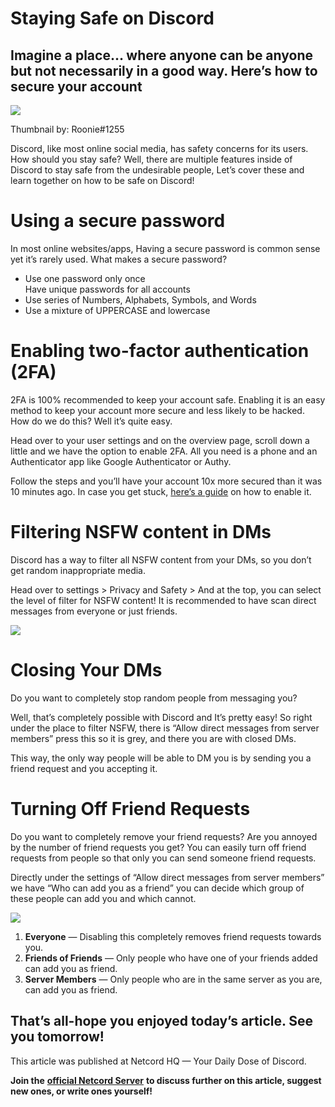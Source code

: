 Staying Safe on Discord
=======================

Imagine a place… where anyone can be anyone but not necessarily in a good way. Here’s how to secure your account
----------------------------------------------------------------------------------------------------------------

![](https://miro.medium.com/max/1400/1*Y39AxNw3VY9g-x5D5jobhg.png)

Thumbnail by: Roonie#1255

Discord, like most online social media, has safety concerns for its users. How should you stay safe? Well, there are multiple features inside of Discord to stay safe from the undesirable people, Let’s cover these and learn together on how to be safe on Discord!

Using a secure password
=======================

In most online websites/apps, Having a secure password is common sense yet it’s rarely used. What makes a secure password?

*   Use one password only once  
    Have unique passwords for all accounts
*   Use series of Numbers, Alphabets, Symbols, and Words
*   Use a mixture of UPPERCASE and lowercase

Enabling two-factor authentication (2FA)
========================================

2FA is 100% recommended to keep your account safe. Enabling it is an easy method to keep your account more secure and less likely to be hacked. How do we do this? Well it’s quite easy.

Head over to your user settings and on the overview page, scroll down a little and we have the option to enable 2FA. All you need is a phone and an Authenticator app like Google Authenticator or Authy.

Follow the steps and you’ll have your account 10x more secured than it was 10 minutes ago. In case you get stuck, [here’s a guide](https://www.youtube.com/watch?v=wLPx4jGHzY0) on how to enable it.

Filtering NSFW content in DMs
=============================

Discord has a way to filter all NSFW content from your DMs, so you don’t get random inappropriate media.

Head over to settings > Privacy and Safety > And at the top, you can select the level of filter for NSFW content! It is recommended to have scan direct messages from everyone or just friends.

![](https://miro.medium.com/max/1400/1*XSSEICcsvAbyfuoh5OBqXg.png)

Closing Your DMs
================

Do you want to completely stop random people from messaging you?

Well, that’s completely possible with Discord and It’s pretty easy! So right under the place to filter NSFW, there is “Allow direct messages from server members” press this so it is grey, and there you are with closed DMs.

This way, the only way people will be able to DM you is by sending you a friend request and you accepting it.

Turning Off Friend Requests
===========================

Do you want to completely remove your friend requests? Are you annoyed by the number of friend requests you get? You can easily turn off friend requests from people so that only you can send someone friend requests.

Directly under the settings of “Allow direct messages from server members” we have “Who can add you as a friend” you can decide which group of these people can add you and which cannot.

![](https://miro.medium.com/max/1400/1*re-6FpUnkBKF8tZkTw9RtQ.png)

1.  **Everyone** — Disabling this completely removes friend requests towards you.
2.  **Friends of Friends** — Only people who have one of your friends added can add you as friend.
3.  **Server Members** — Only people who are in the same server as you are, can add you as friend.

That’s all-hope you enjoyed today’s article. See you tomorrow!
--------------------------------------------------------------

This article was published at Netcord HQ — Your Daily Dose of Discord.

**Join the** [**official Netcord Server**](https://discord.gg/JjfYGRJ2NN) **to discuss further on this article, suggest new ones, or write ones yourself!**
